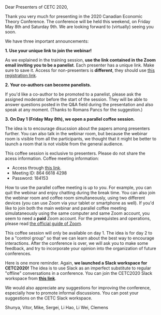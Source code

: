 Dear Presenters of CETC 2020,

Thank you very much for presenting in the 2020 Canadian Economic Theory Conference. The conference will be held this weekend, on Friday May 8th and Saturday 9th. We are looking forward to (virtually) seeing you soon.

We have three important announcements:

**1. Use your unique link to join the webinar!**

As we explained in the training session, **use the link contained in the Zoom email inviting you to be a panelist**. Each presenter has a unique link. Make sure to save it. Access for non-presenters is **different**, they should use [this registration link](https://zoom.us/webinar/register/9515870863740/WN_ZtYIUomiRPigDbo28x1sdg).

**2. Your co-authors can become panelists.**

If you'd like a co-author to be promoted to a panelist, please ask the assigned moderator before the start of the session. They will be able to answer questions posted in the Q&A field during the presentation and also speak at any moment. (Thanks to Romans Pancs for the suggestion.)

**3. On Day 1 (Friday May 8th), we open a parallel coffee session.**

The idea is to encourage disucssion about the papers among presenters further. You can also talk in the webinar room, but because the webinar room is visible from all the participants, we thought that it might be better to launch a room that is not visible from the general audience.

This coffee session is exclusive to presenters. Please do not share the acess information.
Coffee meeting information:
* Access through [this link](https://us02web.zoom.us/j/86466184298?pwd=NWdOQWZQQ1g1MGZ5cmRRZkFrQURjZz09). 
* Meeting ID: 864 6618 4298
* Password: 184153

How to use the parallel coffee meeting is up to you. For example, you can quit the webinar and enjoy chatting during the break time. You can also join the webinar room and coffee room simultaneously, using two different devices (you can use Zoom via your tablet or smartphone as well). If you'd like to join both the main webinar and parallel coffee meeting simulataneously using the same computer and same Zoom account, you seem to need a **paid** Zoom account. For the prerequistes and operations, please read [the official guide of Zoom](https://support.zoom.us/hc/en-us/articles/360001120743-Join-Multiple-Meetings-Simultaneously-on-Desktop).

This coffee session will only be available on day 1. The idea is for day 2 to be a "control group" so that we can learn about the best way to encourage interactions. After the conference is over, we will ask you to make some feedback, and try to incorporate your opinion into the organization of future conferences.

Here is one more reminder. Again, **we launched a Slack workspace for CETC2020!** The idea is to use Slack as an imperfect substitute to regular "offline" conversations in a conference. You can join the CETC2020 Slack workspace from **[this link](https://join.slack.com/t/cetctalk/shared_invite/zt-dtk2f4lg-0mLgqf_L21T5KHRu4NjKyg)**.

We would also appreciate any suggestions for improving the conference, especially how to promote informal discussions. You can post your suggestions on the CETC Slack workspace.

Shunya, Vitor, Mike, Sergei, Li Hao, Li Wei, Clemens
